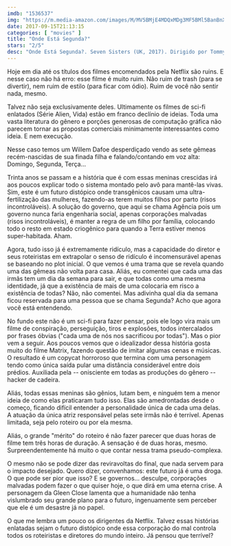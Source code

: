 ```yaml
---
imdb: "1536537"
img: "https://m.media-amazon.com/images/M/MV5BMjE4MDQxMDg3MF5BMl5BanBnXkFtZTgwNjQ0MTcwMzI@._V1_SY150_CR0,0,101,150_.jpg"
date: 2017-09-15T21:13:15
categories: [ "movies" ]
title: "Onde Está Segunda?"
stars: "2/5"
desc: "Onde Está Segunda?. Seven Sisters (UK, 2017). Dirigido por Tommy Wirkola. Escrito por Max Botkin, Kerry Williamson. Com Noomi Rapace (The Settman Siblings), Glenn Close (Nicolette Cayman), Willem Dafoe (Terrence Settman), Marwan Kenzari (Adrian Knowles), Christian Rubeck (Joe), Pål Sverre Hagen (Jerry), Tomiwa Edun (Eddie), Cassie Clare (Zaquia), Cameron Jack (Dutch)."
---
```

Hoje em dia até os títulos dos filmes encomendados pela Netflix são ruins. E nesse caso não há erro: esse filme é muito ruim. Não ruim de trash (para se divertir), nem ruim de estilo (para ficar com ódio). Ruim de você não sentir nada, mesmo.

Talvez não seja exclusivamente deles. Ultimamente os filmes de sci-fi enlatados (Série Alien, Vida) estão em franco declínio de ideias. Toda uma vasta literatura do gênero e porções generosas de computação gráfica não parecem tornar as propostas comerciais minimamente interessantes como ideia. E nem execução.

Nesse caso temos um Willem Dafoe desperdiçado vendo as sete gêmeas recém-nascidas de sua finada filha e falando/contando em voz alta: Domingo, Segunda, Terça...

Trinta anos se passam e a história que é com essas meninas crescidas irá aos poucos explicar todo o sistema montado pelo avô para mantê-las vivas. Sim, este é um futuro distópico onde transgênicos causam uma ultra-fertilização das mulheres, fazendo-as terem muitos filhos por parto (risos incontroláveis). A solução do governo, que aqui se chama Agência pois um governo nunca faria engenharia social, apenas corporações malvadas (risos incontroláveis), é manter a regra de um filho por família, colocando todo o resto em estado criogênico para quando a Terra estiver menos super-habitada. Aham.

Agora, tudo isso já é extremamente ridículo, mas a capacidade do diretor e seus roteiristas em extrapolar o senso de ridículo é incomensurável apenas se baseando no plot inicial. O que vemos é uma trama que se revela quando uma das gêmeas não volta para casa. Aliás, eu comentei que cada uma das irmãs tem um dia da semana para sair, e que todas como uma mesma identidade, já que a existência de mais de uma colocaria em risco a existência de todas? Não, não comentei. Mas adivinha qual dia da semana ficou reservada para uma pessoa que se chama Segunda? Acho que agora você está entendendo.

No fundo este não é um sci-fi para fazer pensar, pois ele logo vira mais um filme de conspiração, perseguição, tiros e explosões, todos intercalados por frases óbvias ("cada uma de nós nos sacrificou por todas"). Mas o pior vem a seguir. Aos poucos vemos que o idealizador dessa história gosta muito do filme Matrix, fazendo questão de imitar algumas cenas e músicas. O resultado é um copycat horroroso que termina com uma personagem tendo como única saída pular uma distância considerável entre dois prédios. Auxiliada pela -- onisciente em todas as produções do gênero -- hacker de cadeira.

Aliás, todas essas meninas são gênios, lutam bem, e ninguém tem a menor ideia de como elas praticaram tudo isso. Elas são amedrontadas desde o começo, ficando difícil entender a personalidade única de cada uma delas. A atuação da única atriz responsável pelas sete irmãs não é terrível. Apenas limitada, seja pelo roteiro ou por ela mesma.

Aliás, o grande "mérito" do roteiro é não fazer parecer que duas horas de filme tem três horas de duração. A sensação é de duas horas, mesmo. Surpreendentemente há muito o que contar nessa trama pseudo-complexa.

O mesmo não se pode dizer das reviravoltas do final, que nada servem para o impacto desejado. Quero dizer, convenhamos: este futuro já é uma droga. O que pode ser pior que isso? E se governos... desculpe, corporações malvadas podem fazer o que quiser hoje, o que dirá em uma eterna crise. A personagem da Gleen Close lamenta que a humanidade não tenha vislumbrado seu grande plano para o futuro, ingenuamente sem perceber que ele é um desastre já no papel.

O que me lembra um pouco os dirigentes da Netflix. Talvez essas histórias enlatadas sejam o futuro distópico onde essa corporação do mal controla todos os roteiristas e diretores do mundo inteiro. Já pensou que terrível?
